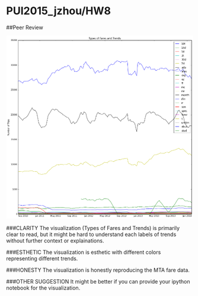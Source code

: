 # PUI2015_jzhou/HW8

##Peer Review

![Alt text](fmzingler.png)

###CLARITY
The visualization (Types of Fares and Trends) is primarily clear to read, but it might be hard to understand each labels of trends without further context or explainations.

###ESTHETIC
The visualization is esthetic with different colors representing different trends.

###HONESTY 
The visualization is honestly reproducing the MTA fare data.

###OTHER SUGGESTION
It might be better if you can provide your ipython notebook for the visualization.

